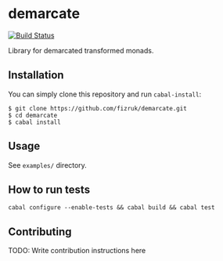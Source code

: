 # demarcate

[![Build Status](https://secure.travis-ci.org/fizruk/demarcate.png?branch=master)](http://travis-ci.org/fizruk/demarcate)

Library for demarcated transformed monads.

## Installation

You can simply clone this repository and run `cabal-install`:

```
$ git clone https://github.com/fizruk/demarcate.git
$ cd demarcate
$ cabal install
```

## Usage

See `examples/` directory.

## How to run tests

```
cabal configure --enable-tests && cabal build && cabal test
```

## Contributing

TODO: Write contribution instructions here
